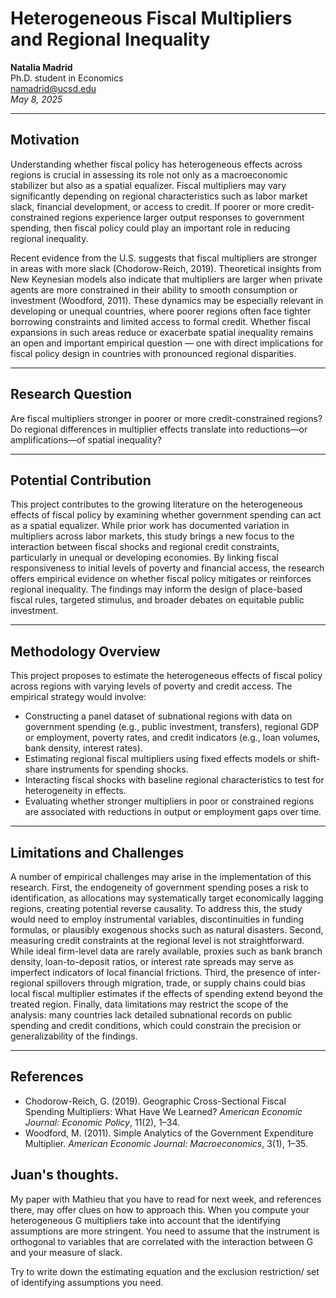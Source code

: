 # Heterogeneous Fiscal Multipliers and Regional Inequality
**Natalia Madrid**  
Ph.D. student in Economics  
namadrid@ucsd.edu  
*May 8, 2025*

---

## Motivation

Understanding whether fiscal policy has heterogeneous effects across regions is crucial in assessing its role not only as a macroeconomic stabilizer but also as a spatial equalizer. Fiscal multipliers may vary significantly depending on regional characteristics such as labor market slack, financial development, or access to credit. If poorer or more credit-constrained regions experience larger output responses to government spending, then fiscal policy could play an important role in reducing regional inequality.

Recent evidence from the U.S. suggests that fiscal multipliers are stronger in areas with more slack (Chodorow-Reich, 2019). Theoretical insights from New Keynesian models also indicate that multipliers are larger when private agents are more constrained in their ability to smooth consumption or investment (Woodford, 2011). These dynamics may be especially relevant in developing or unequal countries, where poorer regions often face tighter borrowing constraints and limited access to formal credit. Whether fiscal expansions in such areas reduce or exacerbate spatial inequality remains an open and important empirical question — one with direct implications for fiscal policy design in countries with pronounced regional disparities.

---

## Research Question

Are fiscal multipliers stronger in poorer or more credit-constrained regions? Do regional differences in multiplier effects translate into reductions—or amplifications—of spatial inequality?

---

## Potential Contribution

This project contributes to the growing literature on the heterogeneous effects of fiscal policy by examining whether government spending can act as a spatial equalizer. While prior work has documented variation in multipliers across labor markets, this study brings a new focus to the interaction between fiscal shocks and regional credit constraints, particularly in unequal or developing economies. By linking fiscal responsiveness to initial levels of poverty and financial access, the research offers empirical evidence on whether fiscal policy mitigates or reinforces regional inequality. The findings may inform the design of place-based fiscal rules, targeted stimulus, and broader debates on equitable public investment.

---

## Methodology Overview

This project proposes to estimate the heterogeneous effects of fiscal policy across regions with varying levels of poverty and credit access. The empirical strategy would involve:

- Constructing a panel dataset of subnational regions with data on government spending (e.g., public investment, transfers), regional GDP or employment, poverty rates, and credit indicators (e.g., loan volumes, bank density, interest rates).
- Estimating regional fiscal multipliers using fixed effects models or shift-share instruments for spending shocks.
- Interacting fiscal shocks with baseline regional characteristics to test for heterogeneity in effects.
- Evaluating whether stronger multipliers in poor or constrained regions are associated with reductions in output or employment gaps over time.

---

## Limitations and Challenges

A number of empirical challenges may arise in the implementation of this research. First, the endogeneity of government spending poses a risk to identification, as allocations may systematically target economically lagging regions, creating potential reverse causality. To address this, the study would need to employ instrumental variables, discontinuities in funding formulas, or plausibly exogenous shocks such as natural disasters. Second, measuring credit constraints at the regional level is not straightforward. While ideal firm-level data are rarely available, proxies such as bank branch density, loan-to-deposit ratios, or interest rate spreads may serve as imperfect indicators of local financial frictions. Third, the presence of inter-regional spillovers through migration, trade, or supply chains could bias local fiscal multiplier estimates if the effects of spending extend beyond the treated region. Finally, data limitations may restrict the scope of the analysis: many countries lack detailed subnational records on public spending and credit conditions, which could constrain the precision or generalizability of the findings.

---



## References

- Chodorow-Reich, G. (2019). Geographic Cross-Sectional Fiscal Spending Multipliers: What Have We Learned? *American Economic Journal: Economic Policy*, 11(2), 1–34.
- Woodford, M. (2011). Simple Analytics of the Government Expenditure Multiplier. *American Economic Journal: Macroeconomics*, 3(1), 1–35.


## Juan's thoughts.

My paper with Mathieu that you have to read for next week, and references there, may offer clues on how to approach this. When you compute your heterogeneous G multipliers take into account that the identifying assumptions are more stringent. You need to assume that the instrument is orthogonal to variables that are correlated with the interaction between G and your measure of slack.

Try to write down the estimating equation and the exclusion restriction/ set of identifying assumptions you need.
